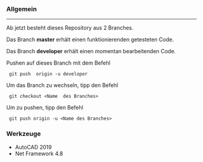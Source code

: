 ﻿###  Allgemein
***
Ab jetzt besteht dieses Repository aus 2 Branches. 

Das Branch **master** erhält einen funktionierenden getesteten Code.

 
Das Branch **developer** erhält einen momentan  bearbeitenden Code.


Pushen auf dieses Branch mit dem Befehl

     git push  origin -u developer
 

Um das Branch zu wechseln, tipp den Befehl

     git checkout <Name  des Branches>

Um zu pushen, tipp den Befehl
     
     git push origin -u <Name des Branches>

### Werkzeuge

* AutoCAD 2019
* Net Framework 4.8
